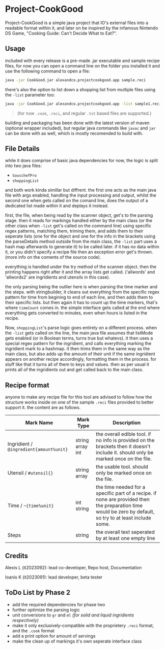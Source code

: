 # Project-CookGood
Project-CookGood is a simple java project that IO's external files into a readable format within it, and later on be inspired by the infamous Nintendo DS Game, "Cooking Guide: Can't Decide What to Eat?".

## Usage
included with every release is a pre-made .jar executable and sample recipe files, for now you can open a command line on the folder you installed it and use the following command to open a file:
```bash
java -jar CookGood.jar alexandco.projectcookgood.app sample.reci
```
there's also the option to list down a shopping list from multiple files using the `-list` parameter too:
```bash
java -jar CookGood.jar alexandco.projectcookgood.app -list sample1.reci sample2.reci sample3.cook ...
```

> (for now `.cook`, `.reci`, and regular `.txt` based files are supported.)

building and packaging has been done with the latest version of maven (optional wrapper included), but regular java commands like `javac` and `jar` can be done with as well, which is mostly recomended to build with. 

## File Details
while it does comprise of basic java dependencies for now, the logic is split into two java files:

- `SouschefPro`
- `shoppingList`

and both work kinda simillar but diffrent.
the first one acts as the main java file with args enabled, handling the input processing and output, whilst the second one when gets called on the comand line, does the output of a dedicated list made within it and deplays it instead.

first, the file, when being read by the scanner object, get's to the parsing stage. 
then it reads for markings handled either by the main class (or the other class when `-list` get's called on the command line) using specific regex patterns, matching them, triming them, and adds them to their seperate lists (one for the object and one for the info in the brackets using the parseDetails method outside from the main class, the `-list` part uses a hash map afterwards to generate it) to be called later.
if it has no data within it, or you didn't specify a recipe file then an exception error get's thrown.
(more info on the coments of the source code).

everything is handled under the try method of the scanner object.
then the printing happens right after it and the array lists get called. ('allwords' and 'allwords2' are ingridients and utensils in this case).

the only parsing being the outlier here is when parsing the time marker and the steps.
with stringbuilder, it cleans out everything from the specific regex pattern for time from begining to end of each line, and then adds them to their specific lists. but then again it has to count up the time markers, that's where `timeCount` comes in.
the simple interface gets called at the end where everything gets converted to minutes, even when hours is listed in the recipe.

Now, `shoppingList`'s parse logic goes entirely on a different process.
when the `-list` gets called on the line, the main java file assumes that listMode gets enabled (or in Boolean terms, turns true but whatevs).
it then uses a special regex pattern for the ingridient, and calls everything marking the ingridient mark to a hashmap.
it then trims them in the same way as the main class, but also adds up the amount of their unit if the same ingridient appears on another recipe accordingly, formatting them in the process.
for stuff like that it turns all of them to keys and values.
then as per usual it prints all of the ingridients out and get called back to the main class.

## Recipe format 
anyone to make any recipe file for this tool are advised to follow how the structure works inside on one of the sample `.reci`  files provided to better support it. the content are as follows.

|Mark Name|Mark Type|Description|
|--|--|--|
|Ingridient / `@ingredient{amount%unit}` |string array int|the overall edible tool. if no info is provided on the brackets then it doesn't include it. should only be marked once on the file.
|Utensil / `#utensil{}` |string array|the usable tool. should only be marked once on the file.
|Time / `~{time%unit}` | int string |the time needed for a specific part of a recipe. if none are provided then the preparation time would be zero by default, so try to at least include some.
|Steps|string|the overall text seperated by at least one empty line


## Credits
Alexis L (it2023092): lead co-developer, Repo host, Documentation

Ioanis K (it2023091): lead developer, beta tester

## ToDo List by Phase 2
- add the required dependencies for phase two
- further optimize the parsing logic
- unit conversions to `gr` and `ml`  *(for solid and liquid ingridients respectively)*
- make it only exclusively-compatible with the proprietery `.reci` format, and the `.cook` format
- add a print option for amount of servings
- make the clean up of markings it's own seperate interface class 

